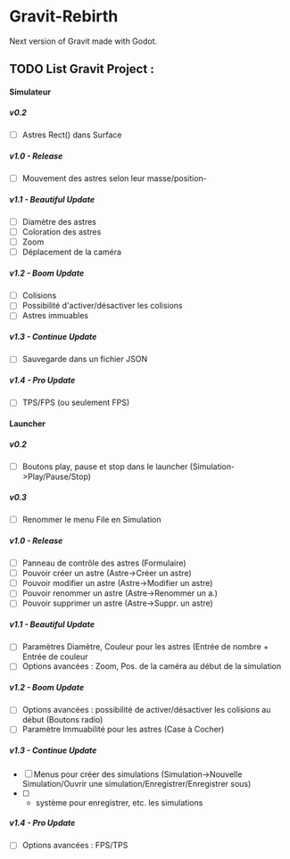 # Gravit-Rebirth
Next version of Gravit made with Godot.

## TODO List Gravit Project :
#### Simulateur
##### v0.2
- [ ] Astres Rect() dans Surface
##### v1.0 - Release
- [ ] Mouvement des astres selon leur masse/position-
##### v1.1 - Beautiful Update
- [ ] Diamètre des astres
- [ ] Coloration des astres
- [ ] Zoom
- [ ] Déplacement de la caméra
##### v1.2 - Boom Update 
- [ ] Colisions
- [ ] Possibilité d'activer/désactiver les colisions
- [ ] Astres immuables
##### v1.3 - Continue Update
- [ ] Sauvegarde dans un fichier JSON
##### v1.4 - Pro Update
- [ ] TPS/FPS (ou seulement FPS)
#### Launcher
##### v0.2
- [ ] Boutons play, pause et stop dans le launcher (Simulation->Play/Pause/Stop)
##### v0.3
- [ ] Renommer le menu File en Simulation
##### v1.0 - Release
- [ ] Panneau de contrôle des astres (Formulaire)
- [ ] Pouvoir créer un astre (Astre->Créer un astre)
- [ ] Pouvoir modifier un astre (Astre->Modifier un astre)
- [ ] Pouvoir renommer un astre (Astre->Renommer un a.)
- [ ] Pouvoir supprimer un astre (Astre->Suppr. un astre)
##### v1.1 - Beautiful Update
- [ ] Paramètres Diamètre, Couleur pour les astres (Entrée de nombre + Entrée de couleur
- [ ] Options avancées : Zoom, Pos. de la caméra au début de la simulation
##### v1.2 - Boom Update
- [ ] Options avancées : possibilité de activer/désactiver les colisions au début (Boutons radio)
- [ ] Paramètre Immuabilité pour les astres (Case à Cocher)
##### v1.3 - Continue Update
- [ ] Menus pour créer des simulations (Simulation->Nouvelle Simulation/Ouvrir une simulation/Enregistrer/Enregistrer sous) 
- [ ] + système pour enregistrer, etc. les simulations
##### v1.4 - Pro Update
- [ ] Options avancées : FPS/TPS
